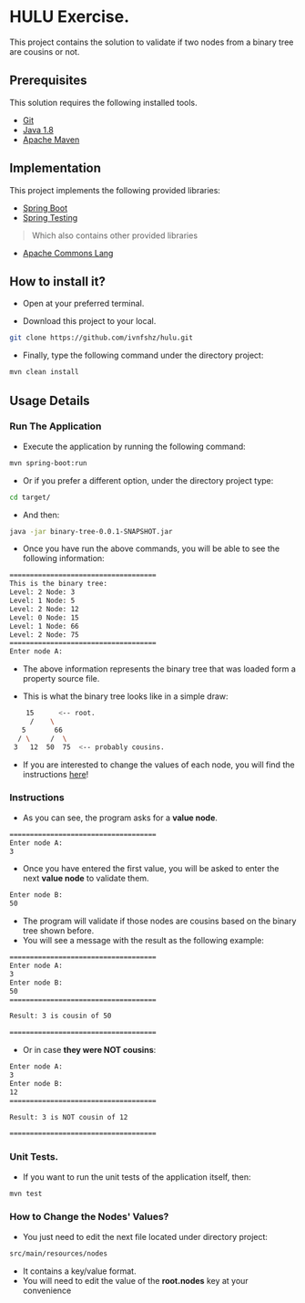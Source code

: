 # HULU Exercise.

This project contains the solution to validate if two nodes from a binary tree are cousins or not.

## Prerequisites

This solution requires the following installed tools.
 
* [Git](https://git-scm.com/)
* [Java 1.8](http://www.oracle.com/technetwork/java/javase/downloads/jdk8-downloads-2133151.html)
* [Apache Maven](https://maven.apache.org/)

## Implementation

This project implements the following provided libraries:

* [Spring Boot](https://spring.io/projects/spring-boot)
* [Spring Testing](https://docs.spring.io/spring-boot/docs/current/reference/html/boot-features-testing.html) 
> Which also contains other provided libraries

* [Apache Commons Lang](https://commons.apache.org/proper/commons-lang/)

## How to install it?

- Open at your preferred terminal. 

- Download this project to your local.

```bash
git clone https://github.com/ivnfshz/hulu.git
```

- Finally, type the following command under the directory project:

```bash
mvn clean install
```

## Usage Details

### Run The Application

- Execute the application by running the following command:

```bash
mvn spring-boot:run
```
- Or if you prefer a different option, under the directory project type:

```bash
cd target/
```
- And then:

```bash
java -jar binary-tree-0.0.1-SNAPSHOT.jar
```

- Once you have run the above commands, you will be able to see the following information:

```bash
====================================
This is the binary tree:
Level: 2 Node: 3
Level: 1 Node: 5
Level: 2 Node: 12
Level: 0 Node: 15
Level: 1 Node: 66
Level: 2 Node: 75
====================================
Enter node A:
```
- The above information represents the binary tree that was loaded form a property source file.

- This is what the binary tree looks like in a simple draw:

```bash
  	15      <-- root.
     /    \
   5       66  
  / \     /  \
 3   12  50  75  <-- probably cousins.
```

- If you are interested to change the values of each node, you will find the instructions [here](https://github.com/ivnfshz/hulu#nodes)!

### Instructions

- As you can see, the program asks for a **value node**.

```bash
====================================
Enter node A:
3
```

- Once you have entered the first value, you will be asked to enter the next **value node** to validate them.
```bash
Enter node B:
50
```

- The program will validate if those nodes are cousins based on the binary tree shown before.
- You will see a message with the result as the following example:

```bash
====================================
Enter node A:
3
Enter node B:
50
====================================

Result: 3 is cousin of 50

====================================
```

- Or in case **they were NOT cousins**: 

```bash
Enter node A:
3
Enter node B:
12
====================================

Result: 3 is NOT cousin of 12

====================================
``` 

### Unit Tests.

- If you want to run the unit tests of the application itself, then:

```bash
mvn test
```
### How to Change the Nodes' Values?

- You just need to edit the next file located under directory project:

```bash
src/main/resources/nodes
```
- It contains a key/value format. 
- You will need to edit the value of the **root.nodes** key at your convenience